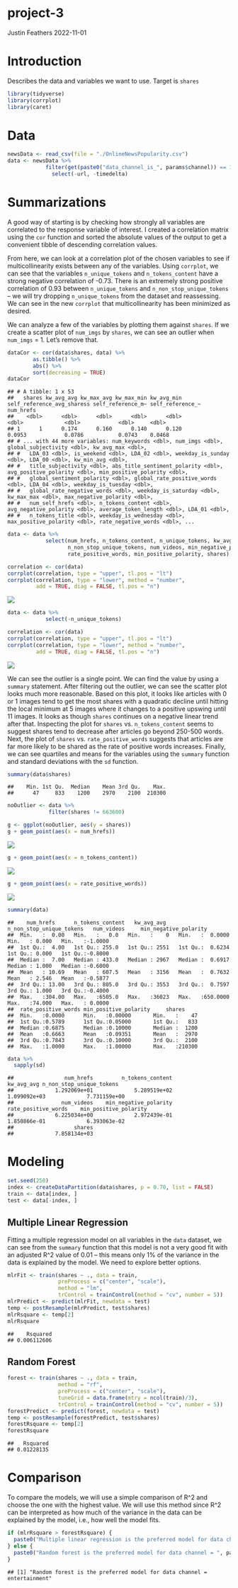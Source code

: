 project-3
================
Justin Feathers
2022-11-01

# Introduction

Describes the data and variables we want to use. Target is `shares`

``` r
library(tidyverse)
library(corrplot)
library(caret)
```

# Data

``` r
newsData <- read_csv(file = "./OnlineNewsPopularity.csv")
data <- newsData %>% 
            filter(get(paste0("data_channel_is_", params$channel)) == 1) %>%
              select(-url, -timedelta)
```

# Summarizations

A good way of starting is by checking how strongly all variables are
correlated to the response variable of interest. I created a correlation
matrix using the `cor` function and sorted the absolute values of the
output to get a convenient tibble of descending correlation values.

From here, we can look at a correlation plot of the chosen variables to
see if multicollinearity exists between any of the variables. Using
`corrplot`, we can see that the variables `n_unique_tokens` and
`n_tokens_content` have a strong negative correlation of -0.73. There is
an extremely strong positive correlation of 0.93 between
`n_unique_tokens` and `n_non_stop_unique_tokens` – we will try dropping
`n_unique_tokens` from the dataset and reassessing. We can see in the
new `corrplot` that multicollinearity has been minimized as desired.

We can analyze a few of the variables by plotting them against `shares`.
If we create a scatter plot of `num_imgs` by `shares`, we can see an
outlier when `num_imgs` = 1. Let’s remove that.

``` r
dataCor <- cor(data$shares, data) %>%
        as.tibble() %>%
        abs() %>%
        sort(decreasing = TRUE)
dataCor
```

    ## # A tibble: 1 x 53
    ##   shares kw_avg_avg kw_max_avg kw_max_min kw_avg_min self_reference_avg_sharess self_reference_m~ self_reference_~ num_hrefs
    ##    <dbl>      <dbl>      <dbl>      <dbl>      <dbl>                      <dbl>             <dbl>            <dbl>     <dbl>
    ## 1      1      0.174      0.160      0.140      0.120                     0.0953            0.0786           0.0743    0.0468
    ## # ... with 44 more variables: num_keywords <dbl>, num_imgs <dbl>, global_subjectivity <dbl>, kw_avg_max <dbl>,
    ## #   LDA_03 <dbl>, is_weekend <dbl>, LDA_02 <dbl>, weekday_is_sunday <dbl>, LDA_00 <dbl>, kw_min_avg <dbl>,
    ## #   title_subjectivity <dbl>, abs_title_sentiment_polarity <dbl>, avg_positive_polarity <dbl>, min_positive_polarity <dbl>,
    ## #   global_sentiment_polarity <dbl>, global_rate_positive_words <dbl>, LDA_04 <dbl>, weekday_is_tuesday <dbl>,
    ## #   global_rate_negative_words <dbl>, weekday_is_saturday <dbl>, kw_max_max <dbl>, max_negative_polarity <dbl>,
    ## #   num_self_hrefs <dbl>, n_tokens_content <dbl>, avg_negative_polarity <dbl>, average_token_length <dbl>, LDA_01 <dbl>,
    ## #   n_tokens_title <dbl>, weekday_is_wednesday <dbl>, max_positive_polarity <dbl>, rate_negative_words <dbl>, ...

``` r
data <- data %>% 
            select(num_hrefs, n_tokens_content, n_unique_tokens, kw_avg_avg,
                   n_non_stop_unique_tokens, num_videos, min_negative_polarity,
                   rate_positive_words, min_positive_polarity, shares)

correlation <- cor(data)
corrplot(correlation, type = "upper", tl.pos = "lt")
corrplot(correlation, type = "lower", method = "number",
         add = TRUE, diag = FALSE, tl.pos = "n")
```

![](entertainment_files/figure-gfm/unnamed-chunk-3-1.png)<!-- -->

``` r
data <- data %>%
            select(-n_unique_tokens)

correlation <- cor(data)
corrplot(correlation, type = "upper", tl.pos = "lt")
corrplot(correlation, type = "lower", method = "number",
         add = TRUE, diag = FALSE, tl.pos = "n")
```

![](entertainment_files/figure-gfm/unnamed-chunk-3-2.png)<!-- -->

We can see the outlier is a single point. We can find the value by using
a `summary` statement. After filtering out the outlier, we can see the
scatter plot looks much more reasonable. Based on this plot, it looks
like articles with 0 or 1 images tend to get the most shares with a
quadratic decline until hitting the local minimum at 5 images where it
changes to a positive upswing until 11 images. It looks as though
`shares` continues on a negative linear trend after that. Inspecting the
plot for `shares` vs. `n_tokens_content` seems to suggest shares tend to
decrease after articles go beyond 250-500 words. Next, the plot of
`shares` vs. `rate_positive_words` suggests that articles are far more
likely to be shared as the rate of positive words increases. Finally, we
can see quartiles and means for the variables using the `summary`
function and standard deviations with the `sd` function.

``` r
summary(data$shares)
```

    ##    Min. 1st Qu.  Median    Mean 3rd Qu.    Max. 
    ##      47     833    1200    2970    2100  210300

``` r
noOutlier <- data %>%
             filter(shares != 663600)

g <- ggplot(noOutlier, aes(y = shares))
g + geom_point(aes(x = num_hrefs))
```

![](entertainment_files/figure-gfm/unnamed-chunk-4-1.png)<!-- -->

``` r
g + geom_point(aes(x = n_tokens_content))
```

![](entertainment_files/figure-gfm/unnamed-chunk-4-2.png)<!-- -->

``` r
g + geom_point(aes(x = rate_positive_words))
```

![](entertainment_files/figure-gfm/unnamed-chunk-4-3.png)<!-- -->

``` r
summary(data)
```

    ##    num_hrefs      n_tokens_content   kw_avg_avg    n_non_stop_unique_tokens   num_videos     min_negative_polarity
    ##  Min.   :  0.00   Min.   :   0.0   Min.   :    0   Min.   :  0.0000         Min.   : 0.000   Min.   :-1.0000      
    ##  1st Qu.:  4.00   1st Qu.: 255.0   1st Qu.: 2551   1st Qu.:  0.6234         1st Qu.: 0.000   1st Qu.:-0.8000      
    ##  Median :  7.00   Median : 433.0   Median : 2967   Median :  0.6917         Median : 1.000   Median :-0.6000      
    ##  Mean   : 10.69   Mean   : 607.5   Mean   : 3156   Mean   :  0.7632         Mean   : 2.546   Mean   :-0.5877      
    ##  3rd Qu.: 13.00   3rd Qu.: 805.0   3rd Qu.: 3553   3rd Qu.:  0.7597         3rd Qu.: 1.000   3rd Qu.:-0.4000      
    ##  Max.   :304.00   Max.   :6505.0   Max.   :36023   Max.   :650.0000         Max.   :74.000   Max.   : 0.0000      
    ##  rate_positive_words min_positive_polarity     shares      
    ##  Min.   :0.0000      Min.   :0.00000       Min.   :    47  
    ##  1st Qu.:0.5789      1st Qu.:0.05000       1st Qu.:   833  
    ##  Median :0.6875      Median :0.10000       Median :  1200  
    ##  Mean   :0.6663      Mean   :0.09351       Mean   :  2970  
    ##  3rd Qu.:0.7843      3rd Qu.:0.10000       3rd Qu.:  2100  
    ##  Max.   :1.0000      Max.   :1.00000       Max.   :210300

``` r
data %>%
  sapply(sd)
```

    ##                num_hrefs         n_tokens_content               kw_avg_avg n_non_stop_unique_tokens 
    ##             1.292069e+01             5.289519e+02             1.099092e+03             7.731159e+00 
    ##               num_videos    min_negative_polarity      rate_positive_words    min_positive_polarity 
    ##             6.225034e+00             2.972439e-01             1.850866e-01             6.393063e-02 
    ##                   shares 
    ##             7.858134e+03

# Modeling

``` r
set.seed(250)
index <- createDataPartition(data$shares, p = 0.70, list = FALSE)
train <- data[index, ]
test <- data[-index, ]
```

## Multiple Linear Regression

Fitting a multiple regression model on all variables in the `data`
dataset, we can see from the `summary` function that this model is not a
very good fit with an adjusted R^2 value of 0.01 – this means only 1% of
the variance in the data is explained by the model. We need to explore
better options.

``` r
mlrFit <- train(shares ~ ., data = train,
                preProcess = c("center", "scale"),
                method = "lm",
                trControl = trainControl(method = "cv", number = 5))
mlrPredict <- predict(mlrFit, newdata = test)
temp <- postResample(mlrPredict, test$shares)
mlrRsquare <- temp[2]
mlrRsquare
```

    ##    Rsquared 
    ## 0.006112606

## Random Forest

``` r
forest <- train(shares ~ ., data = train,
                method = "rf",
                preProcess = c("center", "scale"),
                tuneGrid = data.frame(mtry = ncol(train)/3),
                trControl = trainControl(method = "cv", number = 5))
forestPredict <- predict(forest, newdata = test)
temp <- postResample(forestPredict, test$shares)
forestRsquare <- temp[2]
forestRsquare
```

    ##   Rsquared 
    ## 0.01228135

# Comparison

To compare the models, we will use a simple comparison of R^2 and choose
the one with the highest value. We will use this method since R^2 can be
interpreted as how much of the variance in the data can be explained by
the model, i.e., how well the model fits.

``` r
if (mlrRsquare > forestRsquare) {
  paste0("Multiple linear regression is the preferred model for data channel = ", params$channel)
} else {
  paste0("Random forest is the preferred model for data channel = ", params$channel)
} 
```

    ## [1] "Random forest is the preferred model for data channel = entertainment"
